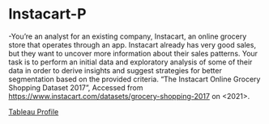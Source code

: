 # Instacart-P
-You’re an analyst for an existing company, Instacart, an online grocery store that operates through an app. Instacart already has very good sales, but they want to uncover more information about their sales patterns. Your task is to perform an initial data and exploratory analysis of some of their data in order to derive insights and suggest strategies for better segmentation based on the provided criteria.
“The Instacart Online Grocery Shopping
Dataset 2017”, Accessed from https://www.instacart.com/datasets/grocery-shopping-2017 on <2021>.

[Tableau Profile](https://public.tableau.com/app/profile/gary.hughes4605)
